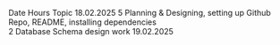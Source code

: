 Date            Hours        Topic
18.02.2025      5            Planning & Designing, setting up Github Repo, README, installing dependencies              
                2            Database Schema design work
19.02.2025      